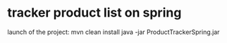 # tracker product list on spring
launch of the project: mvn clean install
java -jar ProductTrackerSpring.jar